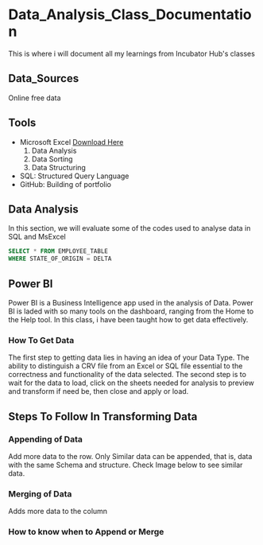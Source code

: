 # Data_Analysis_Class_Documentation
This is where i will document all my learnings from Incubator Hub's classes
## Data_Sources
Online free data
## Tools
- Microsoft Excel [Download Here](https://www.microsoft.com)
  1. Data Analysis
  2. Data Sorting
  3. Data Structuring
- SQL: Structured Query Language
- GitHub: Building of portfolio
## Data Analysis
 In this section, we will evaluate some of the codes used to analyse data in SQL and MsExcel
 ``` SQL
SELECT * FROM EMPLOYEE_TABLE
WHERE STATE_OF_ORIGIN = DELTA
```
## Power BI
Power BI is a Business Intelligence app used in the analysis of Data. Power BI is laded with so many tools on the dashboard, ranging from the Home to the Help tool. In this class, i have been taught how to get data effectively.
### How To Get Data
The first step to getting data lies in having an idea of your Data Type. The ability to distinguish a CRV file from an Excel or SQL file essential to the correctness and functionality of the data selected.
The second step is to wait for the data to load, click on the sheets needed for analysis to preview and transform if need be, then close and apply or load.
## Steps To Follow In Transforming Data






### Appending of Data
Add more data to the row. Only Similar data can be appended, that is, data with the same Schema and structure. Check Image below to see similar data.

### Merging of Data
Adds more data to the column

### How to know when to Append or Merge
